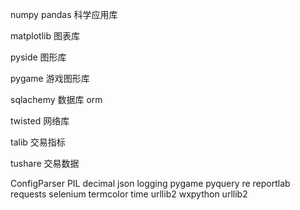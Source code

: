 numpy 
pandas
  科学应用库

matplotlib
  图表库

pyside
  图形库

pygame
  游戏图形库

sqlachemy
  数据库 orm

twisted
  网络库

talib
  交易指标

tushare
  交易数据


ConfigParser
PIL
decimal
json
logging
pygame
pyquery
re
reportlab
requests
selenium
termcolor
time
urllib2
wxpython
urllib2
